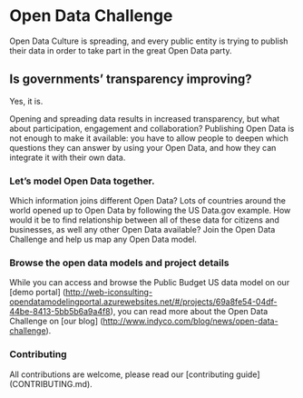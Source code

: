 # Open Data Challenge

Open Data Culture is spreading, and every public entity is trying to publish their data in order to take part in the great Open Data party. 

## Is governments’ transparency improving?

Yes, it is. 

Opening and spreading data results in increased transparency, but what about participation, engagement and collaboration? Publishing Open Data is not enough to make it available: you have to allow people to deepen which questions they can answer by using your Open Data, and how they can integrate it with their own data.

### Let’s model Open Data together.

Which information joins different Open Data? Lots of countries around the world opened up to Open Data by following the US Data.gov example. How would it be to find relationship between all of these data for citizens and businesses, as well any other Open Data available? Join the Open Data Challenge and help us map any Open Data model.

### Browse the open data models and project details

While you can access and browse the Public Budget US data model on our [demo portal] (http://web-iconsulting-opendatamodelingportal.azurewebsites.net/#/projects/69a8fe54-04df-44be-8413-5bb5b6a9a4f8), you can read more about the Open Data Challenge on [our blog] (http://www.indyco.com/blog/news/open-data-challenge).

### Contributing

All contributions are welcome, please read our [contributing guide] (CONTRIBUTING.md).
